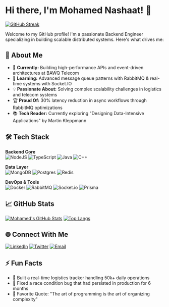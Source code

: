 # Hi there, I'm Mohamed Nashaat! 👋 

[![GitHub Streak](https://streak-stats.demolab.com?user=yourusername&theme=dark&hide_border=true&date_format=M%20j%5B%2C%20Y%5D)](https://git.io/nashaat10)

Welcome to my GitHub profile! I'm a passionate Backend Engineer specializing in building scalable distributed systems. Here's what drives me:

## 🚀 About Me
- 🔭 **Currently:** Building high-performance APIs and event-driven architectures at BAWQ Telecom
- 🌱 **Learning:** Advanced message queue patterns with RabbitMQ & real-time systems with Socket.IO
- 💡 **Passionate About:** Solving complex scalability challenges in logistics and telecom systems
- 🏆 **Proud Of:** 30% latency reduction in async workflows through RabbitMQ optimizations
- 📚 **Tech Reader:** Currently exploring "Designing Data-Intensive Applications" by Martin Kleppmann

## 🛠️ Tech Stack
**Backend Core**  
![NodeJS](https://img.shields.io/badge/node.js-6DA55F?style=for-the-badge&logo=node.js&logoColor=white) ![TypeScript](https://img.shields.io/badge/typescript-%23007ACC.svg?style=for-the-badge&logo=typescript&logoColor=white) ![Java](https://img.shields.io/badge/java-%23ED8B00.svg?style=for-the-badge&logo=openjdk&logoColor=white) ![C++](https://img.shields.io/badge/c++-%2300599C.svg?style=for-the-badge&logo=c%2B%2B&logoColor=white)

**Data Layer**  
![MongoDB](https://img.shields.io/badge/MongoDB-%234ea94b.svg?style=for-the-badge&logo=mongodb&logoColor=white) ![Postgres](https://img.shields.io/badge/postgres-%23316192.svg?style=for-the-badge&logo=postgresql&logoColor=white) ![Redis](https://img.shields.io/badge/Redis-%23DC382D.svg?style=for-the-badge&logo=redis&logoColor=white)

**DevOps & Tools**  
![Docker](https://img.shields.io/badge/docker-%230db7ed.svg?style=for-the-badge&logo=docker&logoColor=white) ![RabbitMQ](https://img.shields.io/badge/RabbitMQ-FF6600?style=for-the-badge&logo=rabbitmq&logoColor=white) ![Socket.io](https://img.shields.io/badge/Socket.io-black?style=for-the-badge&logo=socket.io&badgeColor=010101) ![Prisma](https://img.shields.io/badge/Prisma-3982CE?style=for-the-badge&logo=Prisma&logoColor=white)

## 📈 GitHub Stats
[![Mohamed's GitHub Stats](https://github-readme-stats.vercel.app/api?username=yourusername&show_icons=true&theme=dark&hide_border=true)](https://github.com/anuraghazra/github-readme-stats)
[![Top Langs](https://github-readme-stats.vercel.app/api/top-langs/?username=yourusername&layout=compact&theme=dark&hide_border=true)](https://github.com/anuraghazra/github-readme-stats)

## 🌐 Connect With Me
[![LinkedIn](https://img.shields.io/badge/-Mohamed_Nashaat-0077B5?style=for-the-badge&logo=linkedin&logoColor=white)](http://www.linkedin.com/in/mohamed-nashaat-jr)
[![Twitter](https://img.shields.io/badge/-@nashaat_jr-1DA1F2?style=for-the-badge&logo=twitter&logoColor=white)](https://x.com/nashaat_jr)
[![Email](https://img.shields.io/badge/-nashaatt661%40gmail.com-D14836?style=for-the-badge&logo=gmail&logoColor=white)](mailto:nashaatt661@gmail.com)

## ⚡ Fun Facts
- 🚀 Built a real-time logistics tracker handling 50k+ daily operations
- 🔧 Fixed a race condition bug that had persisted in production for 6 months
- 📜 Favorite Quote: "The art of programming is the art of organizing complexity"
